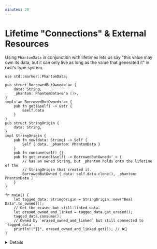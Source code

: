 ```yaml
---
minutes: 20
---
```


# Lifetime "Connections" & External Resources

Using `PhantomData` in conjunction with lifetimes lets us say "this value may
own its data, but it can only live as long as the value that generated it" in
rust's type system.

```rust,editable,compile_fail
use std::marker::PhantomData;

pub struct BorrowedButOwned<'a> {
    data: String,
    _phantom: PhantomData<&'a ()>,
}
impl<'a> BorrowedButOwned<'a> {
    pub fn get(&self) -> &str {
        &self.data
    }
}
pub struct StringOrigin {
    data: String,
}
impl StringOrigin {
    pub fn new(data: String) -> Self {
        Self { data, _phantom: PhantomData }
    }
    pub fn consume(self) {}
    pub fn get_erased(&self) -> BorrowedButOwned<'_> {
        // has an owned String, but _phantom holds onto the lifetime of the
        // StringOrigin that created it.
        BorrowedButOwned { data: self.data.clone(), _phantom: PhantomData }
    }
}

fn main() {
    let tagged_data: StringOrigin = StringOrigin::new("Real Data".to_owned());
    // Get the erased-but-still-linked data.
    let erased_owned_and_linked = tagged_data.get_erased();
    tagged_data.consume();
    // Owned by `erased_owned_and_linked` but still connected to `tagged_data`.
    println!("{}", erased_owned_and_linked.get()); // ❌🔨
}
```

<details>

- `PhantomData` lets developers tag data structures with type and lifetime
  parameters that are not present in the body of the struct or enum.

  It can also be used to encode a connection between the lifetime of one value
  and another, while both values still maintain separate owned data within them.

- This is really useful for modelling a bunch of relationships between data,
  where we want to establish that while a type has owned values within it is
  still connected to another piece of data and can only live as long as it.

  Consider a case where you want to return owned data from a method, but you
  don't want that data to live longer than the value that created it.

- Lifetimes need to come from somewhere! We can't build functions of the form
  `fn lifetime_shenanigans<'a>(owned: OwnedData) -> &'b Data` (without tying
  `'b` to `'a` in some way).

  Lifetime elision hides where a lot of lifetimes come from, but that doesn't
  mean the explicitly named lifetimes "come from nowhere."

  Suggestion: Show off un-eliding the lifetimes in `get_erased` in this example.

- [`BorrowedFd`](https://rust-lang.github.io/rfcs/3128-io-safety.html#ownedfd-and-borrowedfdfd)
  uses these captured lifetimes to enforce the invariant that "if this file
  descriptor exists, the OS file descriptor is still open" because a
  `BorrowedFd`'s lifetime parameter demands that there exists another value in
  your program that has the same lifetime as it, and this has been encoded by
  the API designer to mean _that value is what keeps the access to the file
  open_.

  Its counterpart `OwnedFd` is instead a file descriptor that closes that file
  on drop.

## More to Explore

- This way of encoding information in types is _exceptionally powerful_ when
  combined with unsafe, as the ways one can manipulate lifetimes becomes almost
  arbitrary. This is also dangerous, but when combined with tools like external,
  mechanically-verified proofs _we can safely encode cyclic/self-referential
  types while encoding lifetime & safety expectations in the relevant data
  types._

- The [GhostCell (2021)](https://plv.mpi-sws.org/rustbelt/ghostcell/) paper and
  its [relevant implementation](https://gitlab.mpi-sws.org/FP/ghostcell) show
  this kind of work off. While the borrow checker is restrictive, there are
  still ways to use escape hatches and then _show that the ways you used those
  escape hatches are consistent and safe._

</details>
